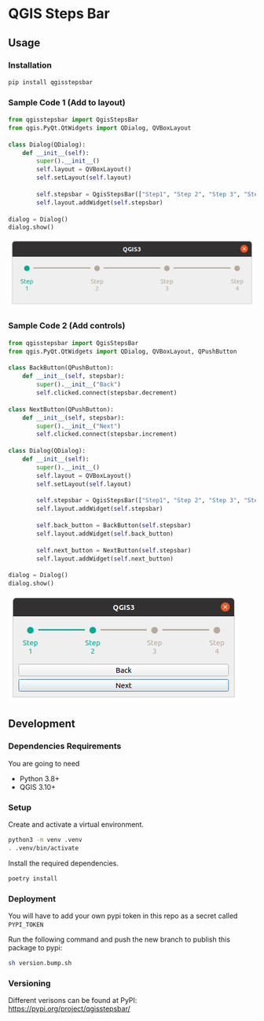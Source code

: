 # QGIS Steps Bar
## Usage
### Installation
```bash
pip install qgisstepsbar
```

### Sample Code 1 (Add to layout)
```python
from qgisstepsbar import QgisStepsBar
from qgis.PyQt.QtWidgets import QDialog, QVBoxLayout

class Dialog(QDialog):
    def __init__(self):
        super().__init__()
        self.layout = QVBoxLayout()
        self.setLayout(self.layout)

        self.stepsbar = QgisStepsBar(["Step1", "Step 2", "Step 3", "Step 4"])
        self.layout.addWidget(self.stepsbar)

dialog = Dialog()
dialog.show()
```

![QGIS Step Bar](https://raw.githubusercontent.com/linz/qgis-steps-bar/master/media//qgisstepsbar.png)

### Sample Code 2 (Add controls)
```python
from qgisstepsbar import QgisStepsBar
from qgis.PyQt.QtWidgets import QDialog, QVBoxLayout, QPushButton

class BackButton(QPushButton):
    def __init__(self, stepsbar):
        super().__init__("Back")
        self.clicked.connect(stepsbar.decrement)

class NextButton(QPushButton):
    def __init__(self, stepsbar):
        super().__init__("Next")
        self.clicked.connect(stepsbar.increment)

class Dialog(QDialog):
    def __init__(self):
        super().__init__()
        self.layout = QVBoxLayout()
        self.setLayout(self.layout)

        self.stepsbar = QgisStepsBar(["Step1", "Step 2", "Step 3", "Step 4"])
        self.layout.addWidget(self.stepsbar)

        self.back_button = BackButton(self.stepsbar)
        self.layout.addWidget(self.back_button)

        self.next_button = NextButton(self.stepsbar)
        self.layout.addWidget(self.next_button)

dialog = Dialog()
dialog.show()
```

![QGIS Step Bar](https://raw.githubusercontent.com/linz/qgis-steps-bar/master/media//control.png)

## Development
### Dependencies Requirements
You are going to need 
- Python 3.8+
- QGIS 3.10+

### Setup
Create and activate a virtual environment.

```bash
python3 -m venv .venv
. .venv/bin/activate
```

Install the required dependencies.

```bash
poetry install
```

### Deployment
You will have to add your own pypi token in this repo as a secret called `PYPI_TOKEN`

Run the following command and push the new branch to publish this package to pypi:

```bash
sh version.bump.sh
```


### Versioning
Different verisons can be found at PyPI: https://pypi.org/project/qgisstepsbar/
